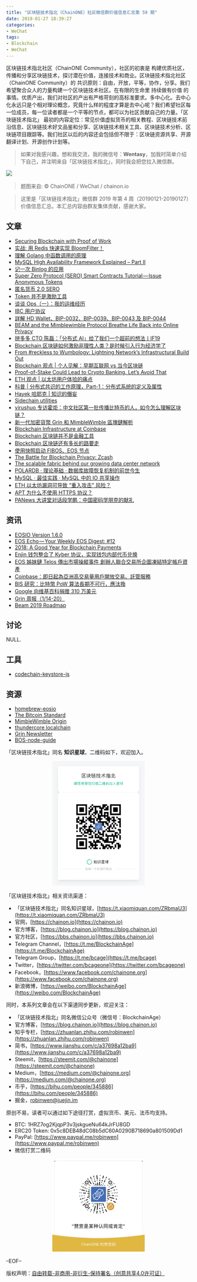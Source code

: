```yaml
---
title: "区块链技术指北（ChainONE）社区微信群价值信息汇总第 59 期"
date: 2019-01-27 18:39:27
categories:
- WeChat
tags:
- Blockchain
- WeChat
---
```

区块链技术指北社区（ChainONE Community），社区的初衷是 构建优质社区，传播和分享区块链技术，探讨潜在价值，连接技术和商业。区块链技术指北社区（ChainONE Community）的 共识原则：自由，开放，平等，协作，分享。我们希望聚合众人的力量构建一个区块链技术社区。在有限的生命里 持续做有价值 的事情。优质产出，我们对社区的产出有严格苛刻的高标准要求。多中心化。去中心化永远只是个相对理论概念，究竟什么样的程度才算是去中心呢？我们希望社区每一位成员，每一位读者都是一个平等的节点，都可以为社区贡献自己的力量。「区块链技术指北」 最初的内容定位：常见价值虚拟货币的相关教程、区块链技术前沿信息、区块链技术好文品鉴和分享、区块链技术相关工具、区块链技术分析、区块链项目跟踪等。我们社区以后的内容还会包括但不限于：区块链资源共享、开源翻译计划、开源创作计划等。
<!-- more -->

> 如果对我感兴趣，想和我交流，我的微信号：**Wentasy**，加我时简单介绍下自己，并注明来自「区块链技术指北」，同时我会把您拉入微信群。

![](https://i.imgur.com/EFxCQjC.png)

> 题图来自: © ChainONE / WeChat / chainon.io

> 这里是「区块链技术指北」微信群 2019 年第 4 周（20190121-20190127）价值信息汇总。本汇总内容由群友集体贡献，感谢大家。

## 文章

* [Securing Blockchain with Proof of Work](https://bbs.chainon.io/d/2669)
* [实战: 用 Redis 快速实现 BloomFilter！](https://bbs.chainon.io/d/2670)
* [理解 Golang 中函数调用的原理](https://bbs.chainon.io/d/2671)
* [MySQL High Availability Framework Explained – Part II](https://bbs.chainon.io/d/2672)
* [记一次 Binlog 的应用](https://bbs.chainon.io/d/2673)
* [Super Zero Protocol (SERO) Smart Contracts Tutorial — Issue Anonymous Tokens](https://bbs.chainon.io/d/2674)
* [匿名货币 2.0 SERO](https://bbs.chainon.io/d/2675)
* [Token 并不是激励工具](https://bbs.chainon.io/d/2676)
* [谈谈 Ops（一）：我的运维经历](https://bbs.chainon.io/d/2677)
* [IBC 用户协议](https://bbs.chainon.io/d/2680)
* [詳解 HD Wallet、BIP-0032、BIP-0039、BIP-0043 及 BIP-0044](https://bbs.chainon.io/d/2681)
* [BEAM and the Mimblewimble Protocol Breathe Life Back into Online Privacy](https://bbs.chainon.io/d/2684)
* [拼多多 CTO 陈磊：「分布式 AI」给了我们一个超前的想法〡IF19](https://bbs.chainon.io/d/2685)
* [Blockchain 区块链如何激励非理性人类？是时候引入行为经济学了](https://bbs.chainon.io/d/2686)
* [From #reckless to Wumbology: Lightning Network’s Infrastructural Build Out](https://bbs.chainon.io/d/2687)
* [Blockchain 观点 | 个人见解：早期互联网 vs 当今区块链](https://bbs.chainon.io/d/2688)
* [Proof-of-Stake Could Lead to Crypto Banking. Let’s Avoid That](https://bbs.chainon.io/d/2689)
* [ETH 观点 | 以太坊用户体验的痛点](https://bbs.chainon.io/d/2690)
* [科普 | 分布式共识的工作原理，Part-1：分布式系统的定义及属性](https://bbs.chainon.io/d/2692)
* [Hayek 哈耶克 | 知识的僭妄](https://bbs.chainon.io/d/2693)
* [Sidechain utilities](https://bbs.chainon.io/d/2694)
* [virushuo 专访霍炬：中文社区第一批传播比特币的人，如今怎么理解区块链？](https://bbs.chainon.io/d/2695)
* [新一代加密貨幣 Grin 和 MimbleWimble 區塊鏈解析](https://bbs.chainon.io/d/2697)
* [Blockchain Infrastructure at Coinbase](https://bbs.chainon.io/d/2701)
* [Blockchain 区块链并不是金融工具](https://bbs.chainon.io/d/2702)
* [Blockchain 区块链还有多长的路要走](https://bbs.chainon.io/d/2704)
* [ 使用快照启动 FIBOS、EOS 节点](https://bbs.chainon.io/d/2705)
* [The Battle for Blockchain Privacy: Zcash](https://bbs.chainon.io/d/2706)
* [The scalable fabric behind our growing data center network](https://bbs.chainon.io/d/2708)
* [POLARDB · 理论基础 · 数据库故障恢复机制的前世今生](https://bbs.chainon.io/d/2709)
* [MySQL · 最佳实践 · MySQL 中的 IO 共享操作](https://bbs.chainon.io/d/2710)
* [ETH 以太坊漏洞可导致 “重入攻击” 风险？](https://bbs.chainon.io/d/2711)
* [APT 为什么不使用 HTTPS 协议？](https://bbs.chainon.io/d/2716)
* [PANews 大讲堂对话段学鹏：中国密码学朋克的献礼](https://bbs.chainon.io/d/2717)

## 资讯

* [EOSIO Version 1.6.0](https://bbs.chainon.io/d/2668)
* [EOS Echo — Your Weekly EOS Digest: #12](https://bbs.chainon.io/d/2682)
* [2018: A Good Year for Blockchain Payments](https://bbs.chainon.io/d/2683)
* [Enjin 钱包整合了 Kyber 协议，实现钱包内部代币兑换](https://bbs.chainon.io/d/2696)
* [EOS 姊妹鏈 Telos 傳出市場操縱事件 創辦人聯合交易所企圖凍結特定帳戶資產](https://bbs.chainon.io/d/2700)
* [Coinbase：即日起為亞洲高交易量用戶開放交易、託管服務](https://bbs.chainon.io/d/2703)
* [BIS 研究：比特幣 PoW 算法長期不可行，應汰換](https://bbs.chainon.io/d/2707)
* [Google 向维基百科捐赠 310 万美元](https://bbs.chainon.io/d/2712)
* [Grin 周报（1/14-20）](https://bbs.chainon.io/d/2714)
* [Beam 2019 Roadmap](https://bbs.chainon.io/d/2715)

## 讨论

NULL.

## 工具

* [codechain-keystore-js](https://bbs.chainon.io/d/2679)

## 资源

* [homebrew-eosio](https://bbs.chainon.io/d/2678)
* [The Bitcoin Standard](https://bbs.chainon.io/d/2691)
* [MimbleWimble Origin](https://bbs.chainon.io/d/2698)
* [thundercore localchain](https://bbs.chainon.io/d/2699)
* [Grin Newsletter](https://bbs.chainon.io/d/2713)
* [BOS-node-guide](https://bbs.chainon.io/d/2718)

「区块链技术指北」同名 **知识星球**，二维码如下，欢迎加入。

<div align=center><img width="50%" height="50%" src="https://raw.githubusercontent.com/BlockchainOne/WeChat/master/images/ZSXQ.jpg"/></div>

「区块链技术指北」相关资讯渠道：

* 「区块链技术指北」同名知识星球，[https://t.xiaomiquan.com/ZRbmaU3](https://t.xiaomiquan.com/ZRbmaU3)
* 官网，[https://chainon.io](https://chainon.io)
* 官方博客，[https://blog.chainon.io](https://blog.chainon.io)
* 官方社区，[https://bbs.chainon.io](https://bbs.chainon.io)
* Telegram Channel，[https://t.me/BlockchainAge](https://t.me/BlockchainAge)
* Telegram Group，[https://t.me/bcage](https://t.me/bcage)
* Twitter，[https://twitter.com/bcageone](https://twitter.com/bcageone)
* Facebook，[https://www.facebook.com/chainone.org](https://www.facebook.com/chainone.org)
* 新浪微博，[https://weibo.com/BlockchainAge](https://weibo.com/BlockchainAge)

同时，本系列文章会在以下渠道同步更新，欢迎关注：

* 「区块链技术指北」同名微信公众号（微信号：BlockchainAge）
* 官方博客，[https://blog.chainon.io](https://blog.chainon.io)
* 知乎专栏，[https://zhuanlan.zhihu.com/robinwen](https://zhuanlan.zhihu.com/robinwen)
* 简书，[https://www.jianshu.com/c/a37698a12ba9](https://www.jianshu.com/c/a37698a12ba9)
* Steemit，[https://steemit.com/@chainone](https://steemit.com/@chainone)
* Medium，[https://medium.com/@chainone.org](https://medium.com/@chainone.org)
* 币乎，[https://bihu.com/people/345886](https://bihu.com/people/345886)
* 掘金，[robinwen@juejin.im](https://juejin.im/user/5673ccae60b2260ee435f89a/posts)

原创不易，读者可以通过如下途径打赏，虚拟货币、美元、法币均支持。

* BTC: 1HRZ7og2KjqpP3v3jskgueNu64kJrFU8GD
* ERC20 Token: 0x5c8DEB48dC08b5dC60A0290B718690a801509Dd1
* PayPal: [https://www.paypal.me/robinwen](https://www.paypal.me/robinwen)
* 微信打赏二维码

<div align=center><img width="50%" height="50%" src="https://raw.githubusercontent.com/BlockchainOne/WeChat/master/images/WeChat.jpg"/></div>

–EOF–

版权声明：[自由转载-非商用-非衍生-保持署名（创意共享4.0许可证）](http://creativecommons.org/licenses/by-nc-nd/4.0/deed.zh)